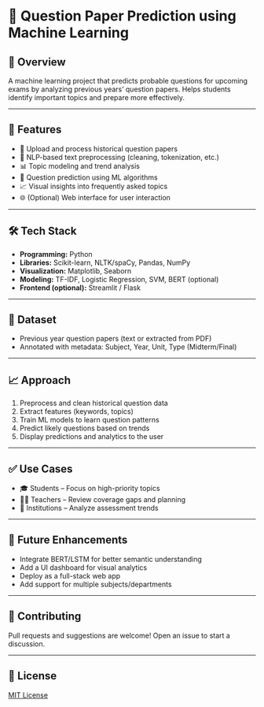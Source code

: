 # 🧠 Question Paper Prediction using Machine Learning

## 📌 Overview
A machine learning project that predicts probable questions for upcoming exams by analyzing previous years’ question papers. Helps students identify important topics and prepare more effectively.

---

## 🚀 Features
- 📂 Upload and process historical question papers
- 🧹 NLP-based text preprocessing (cleaning, tokenization, etc.)
- 📊 Topic modeling and trend analysis
- 🧠 Question prediction using ML algorithms
- 📈 Visual insights into frequently asked topics
- 🌐 (Optional) Web interface for user interaction

---

## 🛠️ Tech Stack
- **Programming:** Python
- **Libraries:** Scikit-learn, NLTK/spaCy, Pandas, NumPy
- **Visualization:** Matplotlib, Seaborn
- **Modeling:** TF-IDF, Logistic Regression, SVM, BERT (optional)
- **Frontend (optional):** Streamlit / Flask

---

## 📁 Dataset
- Previous year question papers (text or extracted from PDF)
- Annotated with metadata: Subject, Year, Unit, Type (Midterm/Final)

---

## 📈 Approach
1. Preprocess and clean historical question data
2. Extract features (keywords, topics)
3. Train ML models to learn question patterns
4. Predict likely questions based on trends
5. Display predictions and analytics to the user

---

## ✅ Use Cases
- 🎓 Students – Focus on high-priority topics
- 👨‍🏫 Teachers – Review coverage gaps and planning
- 🏫 Institutions – Analyze assessment trends

---

## 🚧 Future Enhancements
- Integrate BERT/LSTM for better semantic understanding
- Add a UI dashboard for visual analytics
- Deploy as a full-stack web app
- Add support for multiple subjects/departments

---

## 🤝 Contributing
Pull requests and suggestions are welcome! Open an issue to start a discussion.

---

## 📜 License
[MIT License](LICENSE)


